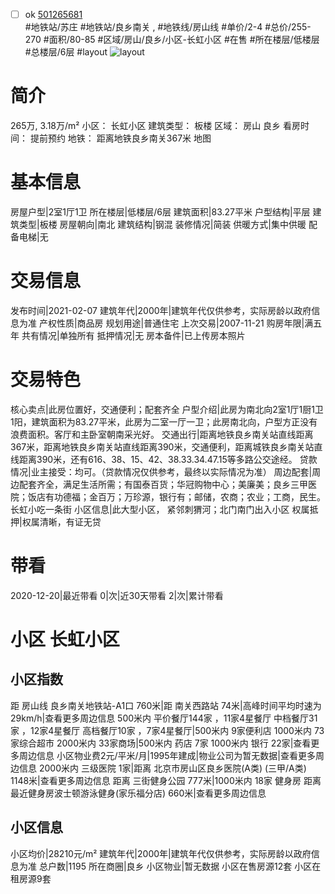 - [ ] ok [501265681](https://bj.5i5j.com/ershoufang/501265681.html)  
 #地铁站/苏庄 #地铁站/良乡南关 ,  #地铁线/房山线
#单价/2-4 #总价/255-270 #面积/80-85   #区域/房山/良乡/小区-长虹小区 #在售 #所在楼层/低楼层 #总楼层/6层 #layout 
![layout](http://image2a.5i5j.com/scm/HOUSE_CUSTOMER/06547748af0c434583a9612df886e0be.jpg_P5.jpg) 
# 简介 
 265万,  3.18万/m² 
小区： 长虹小区
建筑类型： 板楼
区域： 房山 良乡
看房时间： 提前预约
地铁： 距离地铁良乡南关367米 地图
# 基本信息 
 房屋户型|2室1厅1卫
所在楼层|低楼层/6层
建筑面积|83.27平米
户型结构|平层
建筑类型|板楼
房屋朝向|南北
建筑结构|钢混
装修情况|简装
供暖方式|集中供暖
配备电梯|无
# 交易信息 
 发布时间|2021-02-07
建筑年代|2000年|建筑年代仅供参考，实际房龄以政府信息为准
产权性质|商品房
规划用途|普通住宅
上次交易|2007-11-21
购房年限|满五年
共有情况|单独所有
抵押情况|无
房本备件|已上传房本照片
# 交易特色 
 核心卖点|此房位置好，交通便利；配套齐全
户型介绍|此房为南北向2室1厅1厨1卫1阳，建筑面积为83.27平米，此房为二室一厅一卫；此房南北向，户型方正没有浪费面积。客厅和主卧室朝南采光好。
交通出行|距离地铁良乡南关站直线距离367米，距离地铁良乡南关站直线距离390米，交通便利，距离城铁良乡南关站直线距离390米，还有616、38、15、42、38.33.34.47.15等多路公交途经。
贷款情况|业主接受：均可。（贷款情况仅供参考，最终以实际情况为准）
周边配套|周边配套齐全，满足生活所需；有国泰百货；华冠购物中心；美廉美；良乡三甲医院；饭店有功德福；金百万；万珍源，银行有；邮储，农商；农业；工商，民生。长虹小吃一条街
小区信息|此大型小区， 紧邻刺猬河；北门南门出入小区
权属抵押|权属清晰，有证无贷
# 带看 
 2020-12-20|最近带看	 0|次|近30天带看	 2|次|累计带看
# 小区 长虹小区
## 小区指数 
 距 房山线 良乡南关地铁站-A1口 760米|距 南关西路站 74米|高峰时间平均时速为29km/h|查看更多周边信息
500米内 平价餐厅144家 ，11家4星餐厅
中档餐厅31家 ，12家4星餐厅
高档餐厅10家 ，7家4星餐厅|500米内 9家便利店
1000米内 73家综合超市
2000米内 33家商场|500米内 药店 7家
1000米内 银行 22家|查看更多周边信息
小区物业费2元/平米/月|1995年建成|物业公司为暂无数据|查看更多周边信息
2000米内 三级医院 1家|距离 北京市房山区良乡医院(A类) (三甲/A类) 1148米|查看更多周边信息
距离 三街健身公园 777米|1000米内 18家 健身房
距离最近健身房波士顿游泳健身(家乐福分店) 660米|查看更多周边信息
## 小区信息 
 小区均价|28210元/m²
建筑年代|2000年|建筑年代仅供参考，实际房龄以政府信息为准
总户数|1195
所在商圈|良乡
小区物业|暂无数据
小区在售房源12套
小区在租房源9套

